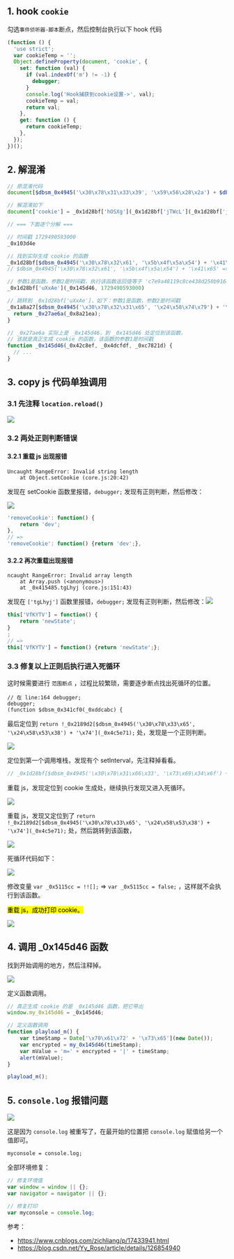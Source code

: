## 1. hook `cookie`

勾选`事件侦听器-脚本`断点，然后控制台执行以下 hook 代码

```js
(function () {
  'use strict';
  var cookieTemp = '';
  Object.defineProperty(document, 'cookie', {
    set: function (val) {
      if (val.indexOf('m') != -1) {
        debugger;
      }
      console.log('Hook捕获到cookie设置->', val);
      cookieTemp = val;
      return val;
    },
    get: function () {
      return cookieTemp;
    },
  });
})();
```

## 2. 解混淆

```js
// 原混淆代码
document[$dbsm_0x4945('\x30\x78\x31\x33\x39', '\x59\x56\x28\x2a') + $dbsm_0x4945('\x30\x78\x31\x30\x39', '\x58\x61\x52\x61')] = _0x1d28bf['\x68\x4f\x53' + '\x58\x67'](_0x1d28bf['\x6a\x54\x57' + '\x63\x4c'](_0x1d28bf[$dbsm_0x4945('\x30\x78\x33', '\x62\x24\x4f\x61') + '\x63\x4c'](_0x1d28bf[$dbsm_0x4945('\x30\x78\x36', '\x6a\x5b\x76\x57') + '\x63\x4c'](_0x1d28bf[$dbsm_0x4945('\x30\x78\x31\x39\x61', '\x62\x24\x4f\x61') + '\x72\x44'](_0x1d28bf[$dbsm_0x4945('\x30\x78\x33\x65\x35', '\x24\x58\x74\x79') + '\x6c\x66']('\x6d', _0x1d28bf[$dbsm_0x4945('\x30\x78\x61', '\x6a\x5b\x76\x57') + '\x65\x53'](_0x454d41)), '\x3d'), _0x1d28bf[$dbsm_0x4945('\x30\x78\x32\x61', '\x5b\x4f\x5a\x54') + '\x41\x65'](_0x145d46, _0x103d4e)), '\x7c'), _0x103d4e), _0x1d28bf['\x4e\x66\x66' + '\x70\x58']);

// 解混淆如下
document['cookie'] = _0x1d28bf['hOSXg'](_0x1d28bf['jTWcL'](_0x1d28bf['jTWcL'](_0x1d28bf['jTWcL'](_0x1d28bf['dyTrD'](_0x1d28bf['oIAlf']('m', _0x1d28bf['GiEeS'](_0x454d41)), '='), _0x1d28bf['uXxAe'](_0x145d46, _0x103d4e)), '|'), _0x103d4e), _0x1d28bf['NffpX']);

// === 下面逐个分解 ===

// 时间戳 1729490593000
_0x103d4e

// 找到实际生成 cookie 的函数
_0x1d28bf[$dbsm_0x4945('\x30\x78\x32\x61', '\x5b\x4f\x5a\x54') + '\x41\x65']
// $dbsm_0x4945('\x30\x78\x32\x61', '\x5b\x4f\x5a\x54') + '\x41\x65' => 'uXxAe'

// 参数1是函数，参数2是时间戳，执行该函数返回值等于 'c7e9a48119c8ce438d250b916c870db1'
_0x1d28bf['uXxAe'](_0x145d46, 1729490593000)

// 跳转到 _0x1d28bf['uXxAe']，如下：参数1是函数，参数2是时间戳
_0x1a8a27[$dbsm_0x4945('\x30\x78\x32\x31\x65', '\x24\x58\x74\x79') + '\x41\x65'] = function(_0x27ae6a, _0x8a21ea) {
  return _0x27ae6a(_0x8a21ea);
}

// _0x27ae6a 实际上是 _0x145d46，到 _0x145d46 处定位到该函数，
// 该就是真正生成 cookie 的函数，该函数的参数1是时间戳
function _0x145d46(_0x42c8ef, _0x4dcfdf, _0xc7821d) {
  // ...
}
```

## 3. copy js 代码单独调用

### 3.1 先注释 `location.reload()`

![](https://gitee.com/zloooong/image_store/raw/master/img/202410231629413.png)

### 3.2 两处正则判断错误

#### 3.2.1 重载 js 出现报错

```
Uncaught RangeError: Invalid string length
    at Object.setCookie (core.js:20:42)
```

发现在 setCookie 函数里报错，`debugger;` 发现有正则判断，然后修改：

![](https://gitee.com/zloooong/image_store/raw/master/img/202410231459806.png)

```js
'removeCookie': function() {
    return 'dev';
},
// =>
'removeCookie': function() {return 'dev';},
```

#### 3.2.2 再次重载出现报错

```
ncaught RangeError: Invalid array length
    at Array.push (<anonymous>)
    at _0x415485.tgLhyj (core.js:151:43)
```

发现在 `['tgLhyj']` 函数里报错，`debugger;` 发现有正则判断，然后修改：![](https://gitee.com/zloooong/image_store/raw/master/img/202410231507108.png)

```js
this['VfKYTV'] = function() {
    return 'newState';
}
;
// =>
this['VfKYTV'] = function() {return 'newState';};
```

### 3.3 修复以上正则后执行进入死循环

这时候需要进行 `范围断点` ，过程比较繁琐，需要逐步断点找出死循环的位置。

```
// 在 line:164 debugger;
debugger;
(function $dbsm_0x341cf0(_0xddcabc) {
```

最后定位到 `return !_0x2189d2[$dbsm_0x4945('\x30\x78\x33\x65', '\x24\x58\x53\x38') + '\x74'](_0x4c5e71);` 处，发现是一个正则判断。

![](https://gitee.com/zloooong/image_store/raw/master/img/%E5%8A%A8%E7%94%BB-tuya.gif)

定位到第一个调用堆栈，发现有个 setInterval，先注释掉看看。

```js
// _0x1d28bf[$dbsm_0x4945('\x30\x78\x31\x66\x33', '\x73\x69\x34\x6f') + '\x5a\x66'](setInterval, _0x1d28bf[$dbsm_0x4945('\x30\x78\x63\x31', '\x51\x45\x30\x61') + '\x65\x53'](_0x454d41), 0x1f4);
```

重载 js，发现定位到 cookie 生成处，继续执行发现又进入死循环。

![](https://gitee.com/zloooong/image_store/raw/master/img/202410231648728.png)

重载 js，发现又定位到了 `return !_0x2189d2[$dbsm_0x4945('\x30\x78\x33\x65', '\x24\x58\x53\x38') + '\x74'](_0x4c5e71);` 处，然后跳转到该函数，

![](https://gitee.com/zloooong/image_store/raw/master/img/202410231753062.png)

死循环代码如下：

![](https://gitee.com/zloooong/image_store/raw/master/img/image-20241023175538728.png)

修改变量 `var _0x5115cc = !![];` => `var _0x5115cc = false;` ，这样就不会执行到该函数。

<marK>重载 js，成功打印 cookie。</mark>

![](https://gitee.com/zloooong/image_store/raw/master/img/202410231807133.png)

## 4. 调用 _0x145d46 函数

找到开始调用的地方，然后注释掉。

![](https://gitee.com/zloooong/image_store/raw/master/img/202410231815056.png)

定义函数调用。

```js
// 真正生成 cookie 的是 _0x145d46 函数，把它带出
window.my_0x145d46 = _0x145d46;

// 定义函数调用
function playload_m() {
    var timeStamp = Date['\x70\x61\x72' + '\x73\x65'](new Date());
    var encrypted = my_0x145d46(timeStamp);
    var mValue = 'm=' + encrypted + '|' + timeStamp;
    alert(mValue);
}

playload_m();
```

## 5. `console.log` 报错问题

![](https://gitee.com/zloooong/image_store/raw/master/img/202410241031305.png)

这是因为 `console.log` 被重写了，在最开始的位置把 `console.log` 赋值给另一个值即可。

```
myconsole = console.log;
```

全部环境修复：

```js
// 修复环境值
var window = window || {};
var navigator = navigator || {};

// 修复打印
var myconsole = console.log;
```



参考：

- https://www.cnblogs.com/zichliang/p/17433941.html
- https://blog.csdn.net/Yy_Rose/article/details/126854940